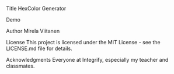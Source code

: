 Title
HexColor Generator

Demo

Author
Mirela Viitanen

License
This project is licensed under the MIT License - see the LICENSE.md file for details.

Acknowledgments
Everyone at Integrify, especially my teacher and classmates.
